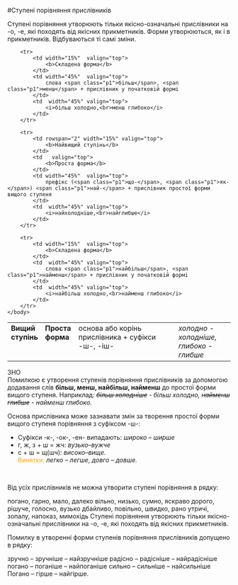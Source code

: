 #Ступенi порiвняння прислiвникiв

Ступенi порiвняння утворюють тiльки якiсно-означальнi прислiвники на <span class="p1">-о, -е</span>, якi походять вiд якiсних прикметникiв. Форми утворюються, як i в прикметникiв. Вiдбуваються тi самi змiни.


<table style="width: 100%;" align="center">
    <body>
        <tr>  
            <td width="15%" rowspan="2"  valign="top">
                <b>Вищий ступiнь</b>
            </td>
            <td  width="15%" valign="top">
                <b>Проста форма</b>
            </td>  
            <td width="45%"  valign="top">
                основа або корiнь прислiвника + суфiкси <span class="p1">-ш-</span>, <span class="p1">-iш-</span>
            </td>  
            <td width="45%"  valign="top">
                <i>холодно - холоднiше,<br>глибоко - глибше</i>
            </td>                    
        </tr>

        <tr>  
            <td width="15%"  valign="top">
                <b>Складена форма</b>
            </td>  
            <td width="45%"  valign="top">
                слова <span class="p1">бiльш</span>, <span class="p1">менш</span> + прислiвник у початковiй формi
            </td>  
            <td  width="45%" valign="top">
                <i>бiльш холодно,<br>менш глибоко</i>
            </td>                    
        </tr>

        <tr>  
            <td rowspan="2" width="15%" valign="top">
                <b>Найвищий ступiнь</b>
            </td>
            <td   valign="top">
                <b>Проста форма</b>
            </td>  
            <td width="45%"  valign="top">
                префiкс (<span class="p1">що-</span>, <span class="p1">як-</span>) <span class="p1">най-</span> + прислiвник простої форми вищого ступеня
            </td>  
            <td  width="45%" valign="top">
                <i>найхолоднiше,<br>найглибше</i>
            </td>                    
        </tr>

        <tr>  
            <td width="15%"  valign="top">
                <b>Складена форма</b>
            </td>  
            <td  width="45%" valign="top">
                слова <span class="p1">найбiльш</span>, <span class="p1">найменш</span> + прислiвник у початковiй формi
            </td>  
            <td  width="45%" valign="top">
                <i>найбiльш холодно,<br>найменш глибоко</i>
            </td>                    
        </tr>
    </body>
</table>


<div class="add-zno">
<span class="add">ЗНО</span>
<div class="add-text">
Помилкою є утворення ступенiв порiвняння прислiвникiв за допомогою додавання слiв <b>бiльш, менш, найбiльш, найменш</b> до простої форми вищого ступеня.
Наприклад: <i><strike>бiльш холоднiше</strike> - бiльш холодно, <strike>найменш глибше</strike> - найменш глибоко.</i>
</div>



Основа прислiвника може зазнавати змiн за творення простої форми вищого ступеня порiвняння з суфiксом <span class="p1">-ш-</span>:

<ul>
<li>Суфiкси <span class="p1">-к-, -ок-, -ен-</span> випадають: <i>широко – ширше</i></li>
<li> <span class="p1">г, ж, з + ш = жч</span>: <i>вузько–вужче</i></li>
<li> <span class="p1">с + ш = щ(шч)</span>: <i>високо–вище.</i><br> <font color="orange">Винятки:</font> <i>легко – легше, довго – довше.</i></li>
</ul>

<br>
<quiz> 
    <question>
       <p>Від усіх прислівників не можна утворити ступені порівняння в рядку:</p>
           <answer>погано, гарно, мало, далеко</answer>
           <answer>вільно, низько, сумно, яскраво</answer>
           <answer>дорого, рішуче, голосно, вузько</answer>
           <answer>дбайливо, повільно, швидко, рано</answer>
           <answer correct >утричі, зопалу, напоказ, мимохідь</answer>
      <explanation>
Ступені порівняння утворюють тільки якісно-означальні прислівники на <span class="p1">-о</span>, <span class="p1">-е</span>, які походять від якісних прикметників.
 </explanation>
    </question>
</quiz> 


<quiz> 
    <question>
       <p>Помилку в утворенні форми ступенів порівняння прислівників допущено в рядку:</p>
           <answer>зручно – зручніше – найзручніше</answer>
           <answer>радісно – радісніше – найрадісніше</answer>
           <answer correct>погано – поганіше – найпоганіше</answer>
           <answer>сильно – сильніше – найсильніше</answer>
      <explanation>
Погано – гірше – найгірше.
 </explanation>
    </question>
</quiz> 
